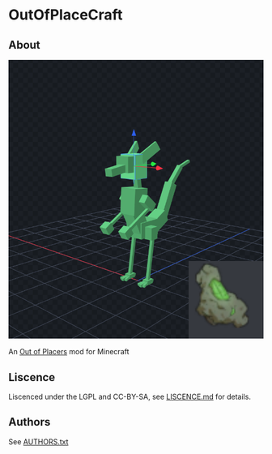 # OutOfPlaceCraft

## About

![Preview Image](https://github.com/NotGyro/OutOfPlacecraft/blob/master/preview.png)

An [Out of Placers](https://www.valsalia.com/comic/prologue/01/) mod for Minecraft

## Liscence

Liscenced under the LGPL and CC-BY-SA, see
[LISCENCE.md](https://github.com/NotGyro/OutOfPlacecraft/blob/master/LICENSE.md)
for details.

## Authors

See [AUTHORS.txt](https://github.com/NotGyro/OutOfPlacecraft/blob/master/AUTHORS.txt)
